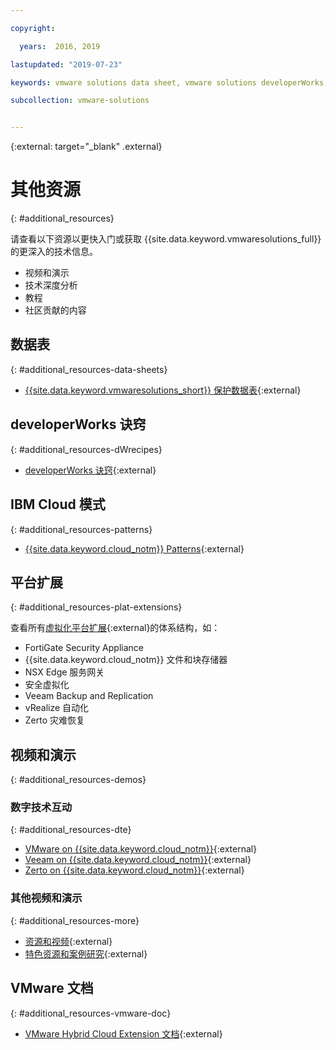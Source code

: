 ```yaml
---

copyright:

  years:  2016, 2019

lastupdated: "2019-07-23"

keywords: vmware solutions data sheet, vmware solutions developerWorks, vmware solutions video

subcollection: vmware-solutions


---
```


{:external: target="_blank" .external}

# 其他资源
{: #additional_resources}

请查看以下资源以更快入门或获取 {{site.data.keyword.vmwaresolutions_full}} 的更深入的技术信息。
* 视频和演示
* 技术深度分析
* 教程
* 社区贡献的内容

## 数据表
{: #additional_resources-data-sheets}

* [{{site.data.keyword.vmwaresolutions_short}} 保护数据表](https://www.ibm.com/software/reports/compatibility/clarity-reports/report/html/softwareReqsForProduct?deliverableId=236C87407E7411E6BA51E79BE9476040){:external}

## developerWorks 诀窍
{: #additional_resources-dWrecipes}

* [developerWorks 诀窍](https://developer.ibm.com/recipes/tutorials/?s=VMware+Solutions){:external}

## IBM Cloud 模式
{: #additional_resources-patterns}

* [{{site.data.keyword.cloud_notm}} Patterns](https://ibmcloudpatterns.mybluemix.net/#862581F800007C53/862581F800007DD5/862581D000837B23){:external}

## 平台扩展
{: #additional_resources-plat-extensions}

查看所有[虚拟化平台扩展](https://www.ibm.com/cloud/garage/architectures/virtualizationArchitecture/allvirtualizationextensions){:external}的体系结构，如：
* FortiGate Security Appliance
* {{site.data.keyword.cloud_notm}} 文件和块存储器
* NSX Edge 服务网关
* 安全虚拟化
* Veeam Backup and Replication
* vRealize 自动化
* Zerto 灾难恢复

## 视频和演示
{: #additional_resources-demos}

### 数字技术互动
{: #additional_resources-dte}

* [VMware on {{site.data.keyword.cloud_notm}}](https://www.ibm.com/demos/collection/IBM-Cloud-for-VMware-Solutions/){:external}
* [Veeam on {{site.data.keyword.cloud_notm}}](https://www.ibm.com/demos/collection/Veeam-on-IBM-Cloud){:external}
* [Zerto on {{site.data.keyword.cloud_notm}}](https://www.ibm.com/demos/collection/Zerto-on-IBM-Cloud){:external}

### 其他视频和演示
{: #additional_resources-more}

* [资源和视频](https://www.ibm.com/cloud/garage/architectures/virtualizationArchitecture/resources){:external}
* [特色资源和案例研究](https://www.ibm.com/cloud/vmware){:external}

## VMware 文档
{: #additional_resources-vmware-doc}

* [VMware Hybrid Cloud Extension 文档](https://cloud.vmware.com/vmware-hcx/resources){:external}
